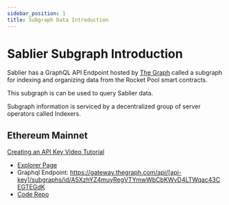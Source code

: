 ```yaml
---
sidebar_position: 1
title: Subgraph Data Introduction
---
```


# Sablier Subgraph Introduction

Sablier has a GraphQL API Endpoint hosted by [The Graph](https://thegraph.com/docs/about/introduction#what-the-graph-is) called a subgraph for indexing and organizing data from the Rocket Pool smart contracts.

This subgraph is can be used to query Sablier data.

Subgraph information is serviced by a decentralized group of server operators called Indexers.

## Ethereum Mainnet

[Creating an API Key Video Tutorial](https://www.youtube.com/watch?v=UrfIpm-Vlgs)

- [Explorer Page](https://thegraph.com/explorer/subgraph?id=S9ihna8D733WTEShJ1KctSTCvY1VJ7gdVwhUujq4Ejo&view=Playground)
- Graphql Endpoint: https://gateway.thegraph.com/api/[api-key]/subgraphs/id/A5XzhYZ4muyRegVTYmwWbCbKWvD4LTWqac43CEGTEGdK
- [Code Repo](https://github.com/sablierhq/subgraph)
